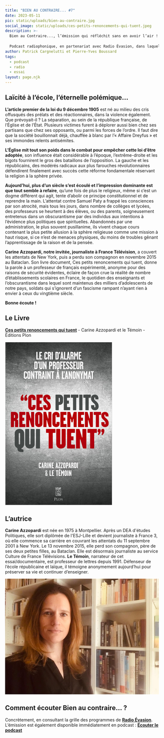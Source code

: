 ```yaml
---
title: "BIEN AU CONTRAIRE... #7"
date: 2023-05-11
pic: static/uploads/bien-au-contraire.jpg
social_image: static/uploads/ces-petits-renoncements-qui-tuent.jpeg
description: >-
  Bien au Contraire..., l’émission qui réfléchit sans en avoir l’air !

  Podcast radiophonique, en partenariat avec Radio Évasion, dans laquelle un livre, roman, essai, pamphlet, sert de base à l'exploration d'un sujet de société. Nourrir la réflexion et proposer des points de vue différents sont deux ambitions de ce podcast à la périodicité encore non définie.
author: Patrick Cargnelutti et Pierre-Yves Boussard
tags:
  - podcast
  - radio
  - essai
layout: page.njk
---
```

## Laïcité à l’école, l’éternelle polémique...

**L’article premier de la loi du 9 décembre 1905** est né au milieu des cris offusqués des prélats et des réactionnaires, dans la violence également. Que prévoyait-il ? La séparation, au sein de la république française, de l’Église et de l’État. Plusieurs victimes furent à déplorer aussi bien chez ses partisans que chez ses opposants, ou parmi les forces de l’ordre. Il faut dire que la société bouillonnait déjà, chauffée à blanc par l’« Affaire Dreyfus » et ses immondes relents antisémites. 

**L’Église mit tout son poids dans le combat pour empêcher cette loi d’être adoptée**, son influence était considérable à l’époque, l’extrême-droite et les bigots fournirent le gros des bataillons de l’opposition. La gauche et les républicains, des modérés radicaux aux plus farouches révolutionnaires défendirent finalement avec succès cette réforme fondamentale réservant la religion à la sphère privée.

**Aujourd’hui, plus d’un siècle s’est écoulé et l’impression dominante est que tout semble à refaire**, qu’une fois de plus le religieux, même si c’est un dogme différent qui agit, tente d’abolir ce principe constitutionnel et de reprendre la main. L’attentat contre Samuel Paty a frappé les consciences par son atrocité, mais tous les jours, dans nombre de collèges et lycées, des professeurs se heurtent à des élèves, ou des parents, soigneusement entretenus dans un obscurantisme par des individus aux intentions à l’évidence plus politiques que spirituelles.
Abandonnés par une administration, le plus souvent pusillanime, ils vivent chaque cours contenant la plus petite allusion à la sphère religieuse comme une mission à haut risque, si ce n’est de menaces physiques, du moins de troubles gênant l’apprentissage de la raison et de la pensée.

**Carine Azzopardi, notre invitée, journaliste à France Télévision**, a couvert les attentats de New York, puis a perdu son compagnon en novembre 2015 au Bataclan. Son livre document, Ces petits renoncements qui tuent, donne la parole à un professeur de français expérimenté, anonyme pour des raisons de sécurité évidentes, éclaire de façon crue la réalité de nombre d’établissements scolaires en France, le quotidien des enseignants et l’obscurantisme dans lequel sont maintenus des milliers d’adolescents de notre pays, soldats qui s’ignorent d’un fascisme rampant n’ayant rien à envier à ceux du vingtième siècle.

**Bonne écoute !**

## Le Livre

**[Ces petits renoncements qui tuent](https://www.lisez.com/livre-grand-format/ces-petits-renoncements-qui-tuent/9782259312547)** - Carine Azzopardi et le Témoin - Éditions Plon

![Fond de couverture gris foncé, s'éclaircissant au centre. En haut, sur trois lignes, caractères blancs gras "Le cri d'alarme d'un professeur contraint à l'anonymat", en dessous, sur trois lignes, caractères rouge vif, le titre, exceptés "petits "et "qui" qui sont écrit en noir. En bas, nom de l'autrice, suivi par le nom de l'autrice en blanc, et en dessous, "& le Témoin", en blanc également.](static/uploads/ces-petits-renoncements-qui-tuent.jpeg "Ces petits renoncements qui tuent")

## L’autrice

**Carine Azzopardi** est née en 1975 à Montpellier. Après un DEA d'études Politiques, elle sort diplômée de l'ESJ-Lille et devient journaliste à France 3, où elle commence sa carrière en couvrant les attentats du 11 septembre 2001 à New York. Le 13 novembre 2015, elle perd son compagnon, père de ses deux petites filles, au Bataclan. Elle est désormais journaliste au service Culture de France Télévisions.
**Le Témoin**, narrateur de cet essai/documentaire, est professeur de lettres depuis 1991. Défenseur de l’école républicaine et laïque, il témoigne anonymement aujourd’hui pour préserver sa vie et continuer d’enseigner.

![L'autrice](static/uploads/carine-azzopardi.jpeg "Carine Azzopardi")

## Comment écouter Bien au contraire... ?

Concrètement, en consultant la grille des programmes de **[Radio Évasion](https://www.radioevasion.net/)**. L’émission est également disponible immédiatement en podcast : **[Écouter le podcast](https://www.radioevasion.net/2023/05/17/bien-au-contraire-7-la-laicite-a-lecole-leternelle-polemique/)**